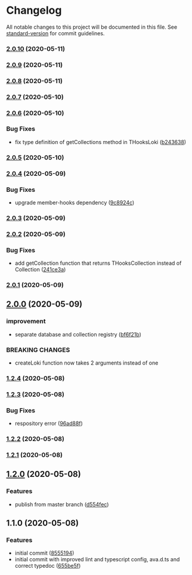 # Changelog

All notable changes to this project will be documented in this file. See [standard-version](https://github.com/conventional-changelog/standard-version) for commit guidelines.

### [2.0.10](https://github.com/kavaro/loki-hooks/compare/v2.0.9...v2.0.10) (2020-05-11)



### [2.0.9](https://github.com/kavaro/loki-hooks/compare/v2.0.8...v2.0.9) (2020-05-11)



### [2.0.8](https://github.com/kavaro/loki-hooks/compare/v2.0.7...v2.0.8) (2020-05-11)



### [2.0.7](https://github.com/kavaro/loki-hooks/compare/v2.0.6...v2.0.7) (2020-05-10)



### [2.0.6](https://github.com/kavaro/loki-hooks/compare/v2.0.5...v2.0.6) (2020-05-10)


### Bug Fixes

* fix type definition of getCollections method in THooksLoki ([b243638](https://github.com/kavaro/loki-hooks/commit/b243638))



### [2.0.5](https://github.com/kavaro/loki-hooks/compare/v2.0.4...v2.0.5) (2020-05-10)



### [2.0.4](https://github.com/kavaro/loki-hooks/compare/v2.0.3...v2.0.4) (2020-05-09)


### Bug Fixes

* upgrade member-hooks dependency ([9c8924c](https://github.com/kavaro/loki-hooks/commit/9c8924c))



### [2.0.3](https://github.com/kavaro/loki-hooks/compare/v2.0.2...v2.0.3) (2020-05-09)



### [2.0.2](https://github.com/kavaro/loki-hooks/compare/v2.0.1...v2.0.2) (2020-05-09)


### Bug Fixes

* add getCollection function that returns THooksCollection instead of Collection ([241ce3a](https://github.com/kavaro/loki-hooks/commit/241ce3a))



### [2.0.1](https://github.com/kavaro/loki-hooks/compare/v2.0.0...v2.0.1) (2020-05-09)



## [2.0.0](https://github.com/kavaro/loki-hooks/compare/v1.2.4...v2.0.0) (2020-05-09)


### improvement

* separate database and collection registry ([bf6f21b](https://github.com/kavaro/loki-hooks/commit/bf6f21b))


### BREAKING CHANGES

* createLoki function now takes 2 arguments instead of one



### [1.2.4](https://github.com/kavaro/loki-hooks/compare/v1.2.3...v1.2.4) (2020-05-08)



### [1.2.3](https://github.com/kavaro/loki-hooks/compare/v1.2.2...v1.2.3) (2020-05-08)


### Bug Fixes

* respository error ([96ad88f](https://github.com/kavaro/loki-hooks/commit/96ad88f))



### [1.2.2](https://github.com/loki-hooks/loki-hooks/compare/v1.2.1...v1.2.2) (2020-05-08)



### [1.2.1](https://github.com/loki-hooks/loki-immutable/compare/v1.2.0...v1.2.1) (2020-05-08)



## [1.2.0](https://github.com/loki-hooks/loki-immutable/compare/v1.1.0...v1.2.0) (2020-05-08)


### Features

* publish from master branch ([d554fec](https://github.com/loki-hooks/loki-immutable/commit/d554fec))



## 1.1.0 (2020-05-08)


### Features

* initial commit ([8555194](https://github.com/loki-hooks/loki-immutable/commit/8555194))
* initial commit with improved lint and typescript config, ava.d.ts and correct typedoc ([655be5f](https://github.com/loki-hooks/loki-immutable/commit/655be5f))
